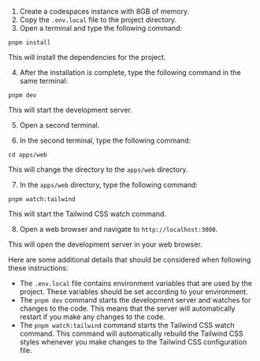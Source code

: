 1. Create a codespaces instance with 8GB of memory.
2. Copy the `.env.local` file to the project directory.
3. Open a terminal and type the following command:

```
pnpm install
```

This will install the dependencies for the project.

4. After the installation is complete, type the following command in the same terminal:

```
pnpm dev
```

This will start the development server.

5. Open a second terminal.
    
6. In the second terminal, type the following command:
    

```
cd apps/web
```

This will change the directory to the `apps/web` directory.

7. In the `apps/web` directory, type the following command:

```
pnpm watch:tailwind
```

This will start the Tailwind CSS watch command.

8. Open a web browser and navigate to `http://localhost:3000`.

This will open the development server in your web browser.

Here are some additional details that should be considered when following these instructions:

- The `.env.local` file contains environment variables that are used by the project. These variables should be set according to your environment.
- The `pnpm dev` command starts the development server and watches for changes to the code. This means that the server will automatically restart if you make any changes to the code.
- The `pnpm watch:tailwind` command starts the Tailwind CSS watch command. This command will automatically rebuild the Tailwind CSS styles whenever you make changes to the Tailwind CSS configuration file.